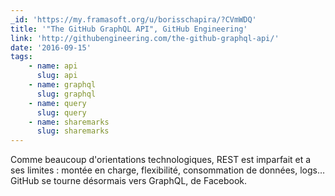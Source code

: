 ```yaml
---
_id: 'https://my.framasoft.org/u/borisschapira/?CVmWDQ'
title: '"The GitHub GraphQL API", GitHub Engineering'
link: 'http://githubengineering.com/the-github-graphql-api/'
date: '2016-09-15'
tags:
    - name: api
      slug: api
    - name: graphql
      slug: graphql
    - name: query
      slug: query
    - name: sharemarks
      slug: sharemarks
---
```


<div class="markdown"><p>Comme beaucoup d'orientations technologiques, REST est imparfait et a ses limites : montée en charge, flexibilité, consommation de données, logs… GitHub se tourne désormais vers GraphQL, de Facebook.
</p></div>
